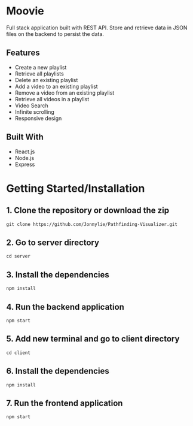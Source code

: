 # Moovie

Full stack application built with REST API. Store and retrieve data in JSON files on the backend to persist the data.

## Features

- Create a new playlist
- Retrieve all playlists
- Delete an existing playlist
- Add a video to an existing playlist
- Remove a video from an existing playlist
- Retrieve all videos in a playlist
- Video Search
- Infinite scrolling
- Responsive design

## Built With

- React.js
- Node.js
- Express

# Getting Started/Installation

## 1. Clone the repository or download the zip

```
git clone https://github.com/Jonnylie/Pathfinding-Visualizer.git
```

## 2. Go to server directory

```
cd server
```

## 3. Install the dependencies

```
npm install
```


## 4. Run the backend application

```
npm start
```

## 5. Add new terminal and go to client directory

```
cd client
```

## 6. Install the dependencies

```
npm install
```


## 7. Run the frontend application

```
npm start
```

